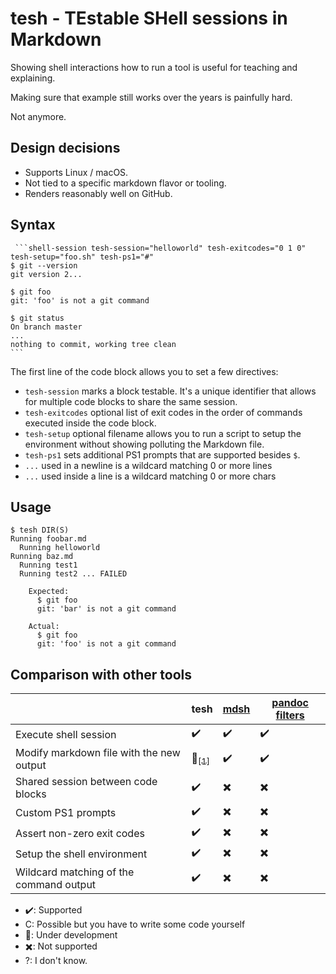
# tesh - TEstable SHell sessions in Markdown 

Showing shell interactions how to run a tool is useful for teaching and explaining.

Making sure that example still works over the years is painfully hard.

Not anymore.

## Design decisions

- Supports Linux / macOS.
- Not tied to a specific markdown flavor or tooling.
- Renders reasonably well on GitHub.

## Syntax

~~~
 ```shell-session tesh-session="helloworld" tesh-exitcodes="0 1 0" tesh-setup="foo.sh" tesh-ps1="#"
$ git --version
git version 2...

$ git foo
git: 'foo' is not a git command

$ git status
On branch master
...
nothing to commit, working tree clean
```
~~~

The first line of the code block allows you to set a few directives:

- ``tesh-session`` marks a block testable. It's a unique identifier that allows for multiple code blocks to share the same session.
- ``tesh-exitcodes`` optional list of exit codes in the order of commands executed inside the code block.
- ``tesh-setup`` optional filename allows you to run a script to setup the environment without showing polluting the Markdown file.
- ``tesh-ps1`` sets additional PS1 prompts that are supported besides ``$``.
- ``...`` used in a newline is a wildcard matching 0 or more lines
- ``...`` used inside a line is a wildcard matching 0 or more chars


## Usage

```shell-session tesh="readme" test-exitcode="1"
$ tesh DIR(S)
Running foobar.md
  Running helloworld
Running baz.md
  Running test1
  Running test2 ... FAILED
    
    Expected:
      $ git foo
      git: 'bar' is not a git command

    Actual:
      $ git foo
      git: 'foo' is not a git command
```


## Comparison with other tools

| | tesh | [mdsh](https://github.com/zimbatm/mdsh) | [pandoc filters](http://www.chriswarbo.net/projects/activecode/index.html) |
|------------------------------------------|---|---|---|
| Execute shell session                    | ✔️ | ✔️ | ✔️ |
| Modify markdown file with the new output | 🚧[<sub>[1]</sub>](https://github.com/OceanSprint/tesh/issues/6) | ✔️ | ✔️ |
| Shared session between code blocks       | ✔️ | ✖️ | ✖️ |
| Custom PS1 prompts                       | ✔️ | ✖️ | ✖️ |
| Assert non-zero exit codes               | ✔️ | ✖️ | ✖️ |
| Setup the shell environment              | ✔️ | ✖️ | ✖️ |
| Wildcard matching of the command output  | ✔️ | ✖️ | ✖️ |


* ✔️: Supported
* C: Possible but you have to write some code yourself
* 🚧: Under development
* ✖️: Not supported
* ?: I don't know.
